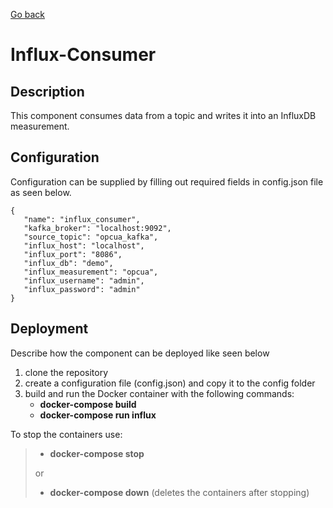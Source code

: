 [Go back](../../README.md#components)

# Influx-Consumer

## Description
This component consumes data from a topic and writes it into an InfluxDB measurement.


## Configuration
Configuration can be supplied by filling out required fields in config.json file as seen below. 

```
{
   "name": "influx_consumer",
   "kafka_broker": "localhost:9092",
   "source_topic": "opcua_kafka",
   "influx_host": "localhost",
   "influx_port": "8086",
   "influx_db": "demo",
   "influx_measurement": "opcua",
   "influx_username": "admin",
   "influx_password": "admin"
}
```

## Deployment
Describe how the component can be deployed like seen below

1. clone the repository
2. create a configuration file (config.json) and copy it to the config folder
3. build and run the Docker container with the following commands:
   - **docker-compose build**
   - **docker-compose run influx**

To stop the containers use:
> - **docker-compose stop**
>
> or
> - **docker-compose down** (deletes the containers after stopping)
  

